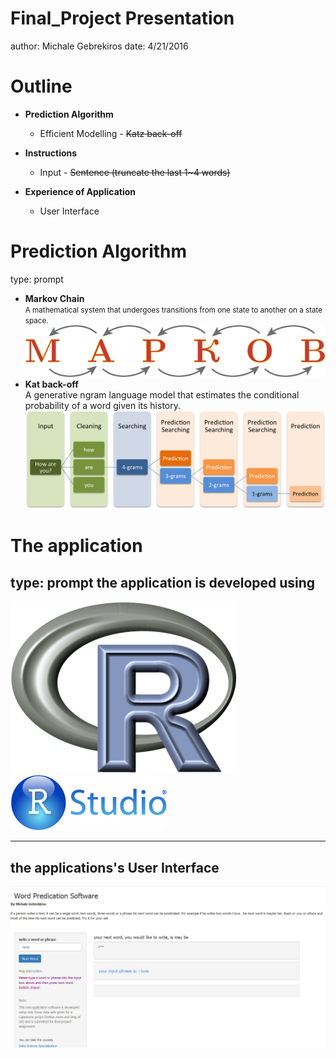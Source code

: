 Final_Project Presentation
========================================================
author: Michale Gebrekiros
date: 4/21/2016

Outline
========================================================


- <b>**Prediction Algorithm**</b>
    - Efficient Modelling - ~~Katz back-off~~
    
    
- <b>**Instructions**</b>
    - Input - ~~Sentence (truncate the last 1~4 words)~~
    
- <b>**Experience of Application**</b>
    - User Interface 


Prediction Algorithm
========================================================
type: prompt
- <b>**Markov Chain**</b><br>
<small>A mathematical system that undergoes transitions from one state to another on a state space. </small>
    ![Markov Chain](markov.png)
- <b>**Kat back-off**</b><br>
A generative ngram language model that estimates the conditional probability of a word given its history.
    ![Kat backoff](work_flow_shiny.png)



The application
========================================================
type: prompt
<b>the application is developed using </b><br>
-
![R](rlogo.png)
![RStudio Shiny](Rstudiologo.png)

***
<b> the applications's User Interface</b>
-
![UI Design](ui.png)


